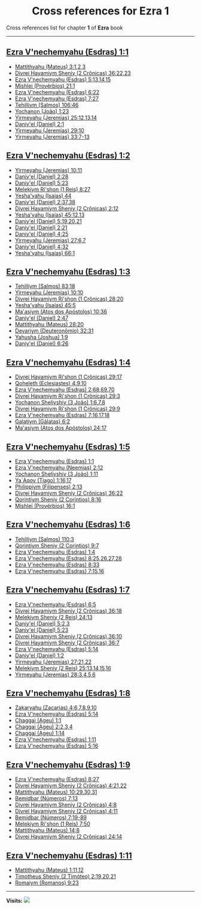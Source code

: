 <div align="center">

# Cross references for **Ezra 1**
</div>

Cross references list for chapter **1** of **Ezra** book

---

<h2 id="1"><a href="https://bible.ozzuu.com/pt_yah/1Ez/1#1" target="_blank">Ezra V'nechemyahu (Esdras) 1:1</a></h2>

- [Mattithyahu (Mateus) 3:1,2,3](https://bible.ozzuu.com/pt_yah/Mat/3#1)
- [Divrei Hayamiym Sheniy (2 Crônicas) 36:22,23](https://bible.ozzuu.com/pt_yah/2Ch/36#22)
- [Ezra V'nechemyahu (Esdras) 5:13,14,15](https://bible.ozzuu.com/pt_yah/1Ez/5#13)
- [Mishlei (Provérbios) 21:1](https://bible.ozzuu.com/pt_yah/Pro/21#1)
- [Ezra V'nechemyahu (Esdras) 6:22](https://bible.ozzuu.com/pt_yah/1Ez/6#22)
- [Ezra V'nechemyahu (Esdras) 7:27](https://bible.ozzuu.com/pt_yah/1Ez/7#27)
- [Tehilliym (Salmos) 106:46](https://bible.ozzuu.com/pt_yah/Psa/106#46)
- [Yochanon (João) 1:23](https://bible.ozzuu.com/pt_yah/Joh/1#23)
- [Yirmeyahu (Jeremias) 25:12,13,14](https://bible.ozzuu.com/pt_yah/Jer/25#12)
- [Daniy'el (Daniel) 2:1](https://bible.ozzuu.com/pt_yah/Dan/2#1)
- [Yirmeyahu (Jeremias) 29:10](https://bible.ozzuu.com/pt_yah/Jer/29#10)
- [Yirmeyahu (Jeremias) 33:7-13](https://bible.ozzuu.com/pt_yah/Jer/33#7)
<h2 id="2"><a href="https://bible.ozzuu.com/pt_yah/1Ez/1#2" target="_blank">Ezra V'nechemyahu (Esdras) 1:2</a></h2>

- [Yirmeyahu (Jeremias) 10:11](https://bible.ozzuu.com/pt_yah/Jer/10#11)
- [Daniy'el (Daniel) 2:28](https://bible.ozzuu.com/pt_yah/Dan/2#28)
- [Daniy'el (Daniel) 5:23](https://bible.ozzuu.com/pt_yah/Dan/5#23)
- [Melekiym Ri'shon (1 Reis) 8:27](https://bible.ozzuu.com/pt_yah/1Ki/8#27)
- [Yesha'yahu (Isaías) 44](https://bible.ozzuu.com/pt_yah/Isa/44)
- [Daniy'el (Daniel) 2:37,38](https://bible.ozzuu.com/pt_yah/Dan/2#37)
- [Divrei Hayamiym Sheniy (2 Crônicas) 2:12](https://bible.ozzuu.com/pt_yah/2Ch/2#12)
- [Yesha'yahu (Isaías) 45:12,13](https://bible.ozzuu.com/pt_yah/Isa/45#12)
- [Daniy'el (Daniel) 5:19,20,21](https://bible.ozzuu.com/pt_yah/Dan/5#19)
- [Daniy'el (Daniel) 2:21](https://bible.ozzuu.com/pt_yah/Dan/2#21)
- [Daniy'el (Daniel) 4:25](https://bible.ozzuu.com/pt_yah/Dan/4#25)
- [Yirmeyahu (Jeremias) 27:6,7](https://bible.ozzuu.com/pt_yah/Jer/27#6)
- [Daniy'el (Daniel) 4:32](https://bible.ozzuu.com/pt_yah/Dan/4#32)
- [Yesha'yahu (Isaías) 66:1](https://bible.ozzuu.com/pt_yah/Isa/66#1)
<h2 id="3"><a href="https://bible.ozzuu.com/pt_yah/1Ez/1#3" target="_blank">Ezra V'nechemyahu (Esdras) 1:3</a></h2>

- [Tehilliym (Salmos) 83:18](https://bible.ozzuu.com/pt_yah/Psa/83#18)
- [Yirmeyahu (Jeremias) 10:10](https://bible.ozzuu.com/pt_yah/Jer/10#10)
- [Divrei Hayamiym Ri'shon (1 Crônicas) 28:20](https://bible.ozzuu.com/pt_yah/1Ch/28#20)
- [Yesha'yahu (Isaías) 45:5](https://bible.ozzuu.com/pt_yah/Isa/45#5)
- [Ma'asiym (Atos dos Apóstolos) 10:36](https://bible.ozzuu.com/pt_yah/Act/10#36)
- [Daniy'el (Daniel) 2:47](https://bible.ozzuu.com/pt_yah/Dan/2#47)
- [Mattithyahu (Mateus) 28:20](https://bible.ozzuu.com/pt_yah/Mat/28#20)
- [Devariym (Deuteronômio) 32:31](https://bible.ozzuu.com/pt_yah/Deu/32#31)
- [Yahusha (Joshua) 1:9](https://bible.ozzuu.com/pt_yah/Jos/1#9)
- [Daniy'el (Daniel) 6:26](https://bible.ozzuu.com/pt_yah/Dan/6#26)
<h2 id="4"><a href="https://bible.ozzuu.com/pt_yah/1Ez/1#4" target="_blank">Ezra V'nechemyahu (Esdras) 1:4</a></h2>

- [Divrei Hayamiym Ri'shon (1 Crônicas) 29:17](https://bible.ozzuu.com/pt_yah/1Ch/29#17)
- [Qoheleth (Eclesiastes) 4:9,10](https://bible.ozzuu.com/pt_yah/Ecc/4#9)
- [Ezra V'nechemyahu (Esdras) 2:68,69,70](https://bible.ozzuu.com/pt_yah/1Ez/2#68)
- [Divrei Hayamiym Ri'shon (1 Crônicas) 29:3](https://bible.ozzuu.com/pt_yah/1Ch/29#3)
- [Yochanon Sheliyshiy (3 João) 1:6,7,8](https://bible.ozzuu.com/pt_yah/3Jo/1#6)
- [Divrei Hayamiym Ri'shon (1 Crônicas) 29:9](https://bible.ozzuu.com/pt_yah/1Ch/29#9)
- [Ezra V'nechemyahu (Esdras) 7:16,17,18](https://bible.ozzuu.com/pt_yah/1Ez/7#16)
- [Galatiym (Gálatas) 6:2](https://bible.ozzuu.com/pt_yah/Gal/6#2)
- [Ma'asiym (Atos dos Apóstolos) 24:17](https://bible.ozzuu.com/pt_yah/Act/24#17)
<h2 id="5"><a href="https://bible.ozzuu.com/pt_yah/1Ez/1#5" target="_blank">Ezra V'nechemyahu (Esdras) 1:5</a></h2>

- [Ezra V'nechemyahu (Esdras) 1:1](https://bible.ozzuu.com/pt_yah/1Ez/1#1)
- [Ezra V'nechemyahu (Neemias) 2:12](https://bible.ozzuu.com/pt_yah/Neh/2#12)
- [Yochanon Sheliyshiy (3 João) 1:11](https://bible.ozzuu.com/pt_yah/3Jo/1#11)
- [Ya`Aqov (Tiago) 1:16,17](https://bible.ozzuu.com/pt_yah/Jam/1#16)
- [Philippiym (Filipenses) 2:13](https://bible.ozzuu.com/pt_yah/Php/2#13)
- [Divrei Hayamiym Sheniy (2 Crônicas) 36:22](https://bible.ozzuu.com/pt_yah/2Ch/36#22)
- [Qorintiym Sheniy (2 Coríntios) 8:16](https://bible.ozzuu.com/pt_yah/2Co/8#16)
- [Mishlei (Provérbios) 16:1](https://bible.ozzuu.com/pt_yah/Pro/16#1)
<h2 id="6"><a href="https://bible.ozzuu.com/pt_yah/1Ez/1#6" target="_blank">Ezra V'nechemyahu (Esdras) 1:6</a></h2>

- [Tehilliym (Salmos) 110:3](https://bible.ozzuu.com/pt_yah/Psa/110#3)
- [Qorintiym Sheniy (2 Coríntios) 9:7](https://bible.ozzuu.com/pt_yah/2Co/9#7)
- [Ezra V'nechemyahu (Esdras) 1:4](https://bible.ozzuu.com/pt_yah/1Ez/1#4)
- [Ezra V'nechemyahu (Esdras) 8:25,26,27,28](https://bible.ozzuu.com/pt_yah/1Ez/8#25)
- [Ezra V'nechemyahu (Esdras) 8:33](https://bible.ozzuu.com/pt_yah/1Ez/8#33)
- [Ezra V'nechemyahu (Esdras) 7:15,16](https://bible.ozzuu.com/pt_yah/1Ez/7#15)
<h2 id="7"><a href="https://bible.ozzuu.com/pt_yah/1Ez/1#7" target="_blank">Ezra V'nechemyahu (Esdras) 1:7</a></h2>

- [Ezra V'nechemyahu (Esdras) 6:5](https://bible.ozzuu.com/pt_yah/1Ez/6#5)
- [Divrei Hayamiym Sheniy (2 Crônicas) 36:18](https://bible.ozzuu.com/pt_yah/2Ch/36#18)
- [Melekiym Sheniy (2 Reis) 24:13](https://bible.ozzuu.com/pt_yah/2Ki/24#13)
- [Daniy'el (Daniel) 5:2,3](https://bible.ozzuu.com/pt_yah/Dan/5#2)
- [Daniy'el (Daniel) 5:23](https://bible.ozzuu.com/pt_yah/Dan/5#23)
- [Divrei Hayamiym Sheniy (2 Crônicas) 36:10](https://bible.ozzuu.com/pt_yah/2Ch/36#10)
- [Divrei Hayamiym Sheniy (2 Crônicas) 36:7](https://bible.ozzuu.com/pt_yah/2Ch/36#7)
- [Ezra V'nechemyahu (Esdras) 5:14](https://bible.ozzuu.com/pt_yah/1Ez/5#14)
- [Daniy'el (Daniel) 1:2](https://bible.ozzuu.com/pt_yah/Dan/1#2)
- [Yirmeyahu (Jeremias) 27:21,22](https://bible.ozzuu.com/pt_yah/Jer/27#21)
- [Melekiym Sheniy (2 Reis) 25:13,14,15,16](https://bible.ozzuu.com/pt_yah/2Ki/25#13)
- [Yirmeyahu (Jeremias) 28:3,4,5,6](https://bible.ozzuu.com/pt_yah/Jer/28#3)
<h2 id="8"><a href="https://bible.ozzuu.com/pt_yah/1Ez/1#8" target="_blank">Ezra V'nechemyahu (Esdras) 1:8</a></h2>

- [Zakaryahu (Zacarias) 4:6,7,8,9,10](https://bible.ozzuu.com/pt_yah/Zec/4#6)
- [Ezra V'nechemyahu (Esdras) 5:14](https://bible.ozzuu.com/pt_yah/1Ez/5#14)
- [Chaggai (Ageu) 1:1](https://bible.ozzuu.com/pt_yah/Hag/1#1)
- [Chaggai (Ageu) 2:2,3,4](https://bible.ozzuu.com/pt_yah/Hag/2#2)
- [Chaggai (Ageu) 1:14](https://bible.ozzuu.com/pt_yah/Hag/1#14)
- [Ezra V'nechemyahu (Esdras) 1:11](https://bible.ozzuu.com/pt_yah/1Ez/1#11)
- [Ezra V'nechemyahu (Esdras) 5:16](https://bible.ozzuu.com/pt_yah/1Ez/5#16)
<h2 id="9"><a href="https://bible.ozzuu.com/pt_yah/1Ez/1#9" target="_blank">Ezra V'nechemyahu (Esdras) 1:9</a></h2>

- [Ezra V'nechemyahu (Esdras) 8:27](https://bible.ozzuu.com/pt_yah/1Ez/8#27)
- [Divrei Hayamiym Sheniy (2 Crônicas) 4:21,22](https://bible.ozzuu.com/pt_yah/2Ch/4#21)
- [Mattithyahu (Mateus) 10:29,30,31](https://bible.ozzuu.com/pt_yah/Mat/10#29)
- [Bemidbar (Números) 7:13](https://bible.ozzuu.com/pt_yah/Num/7#13)
- [Divrei Hayamiym Sheniy (2 Crônicas) 4:8](https://bible.ozzuu.com/pt_yah/2Ch/4#8)
- [Divrei Hayamiym Sheniy (2 Crônicas) 4:11](https://bible.ozzuu.com/pt_yah/2Ch/4#11)
- [Bemidbar (Números) 7:19-89](https://bible.ozzuu.com/pt_yah/Num/7#19)
- [Melekiym Ri'shon (1 Reis) 7:50](https://bible.ozzuu.com/pt_yah/1Ki/7#50)
- [Mattithyahu (Mateus) 14:8](https://bible.ozzuu.com/pt_yah/Mat/14#8)
- [Divrei Hayamiym Sheniy (2 Crônicas) 24:14](https://bible.ozzuu.com/pt_yah/2Ch/24#14)
<h2 id="11"><a href="https://bible.ozzuu.com/pt_yah/1Ez/1#11" target="_blank">Ezra V'nechemyahu (Esdras) 1:11</a></h2>

- [Mattithyahu (Mateus) 1:11,12](https://bible.ozzuu.com/pt_yah/Mat/1#11)
- [Timotheus Sheniy (2 Timóteo) 2:19,20,21](https://bible.ozzuu.com/pt_yah/2Ti/2#19)
- [Romaiym (Romanos) 9:23](https://bible.ozzuu.com/pt_yah/Rom/9#23)


---

**Visits:**
![](https://profile-counter.glitch.me/visitCounter_crossrefs53/count.svg)
